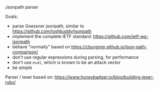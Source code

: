 Jsonpath parser

Goals:
* parse Goessner jsonpath, similar to https://github.com/joshbuddy/jsonpath
* implement the complete IETF standard: https://github.com/ietf-wg-jsonpath
* behave "normally" based on https://cburgmer.github.io/json-path-comparison/
* don't use regular expressions during parsing, for performance
* don't use `eval`, which is known to be an attack vector
* be simple

Parser / lexer based on: https://www.honeybadger.io/blog/building-lexer-ruby/
